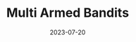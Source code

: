 ---
title: "Multi Armed Bandits"
description: "A library contained Multi-Armed Bandit environments built ontop of openai's gym library."
date: 2023-07-20
redirect: "https://github.com/ahadjawaid/multi-armed-bandits"
img: "assets/img/mab.png"
---